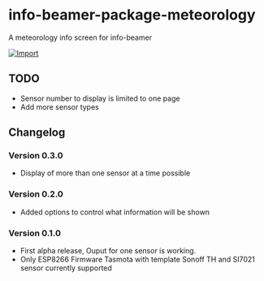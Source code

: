 # info-beamer-package-meteorology
A meteorology info screen for info-beamer

[![Import](https://cdn.infobeamer.com/s/img/import.png)](https://info-beamer.com/use?url=https://github.com/JHSawatzki/info-beamer-package-meteorology)

## TODO
 * Sensor number to display is limited to one page
 * Add more sensor types

## Changelog

### Version 0.3.0

 * Display of more than one sensor at a time possible

### Version 0.2.0

 * Added options to control what information will be shown

### Version 0.1.0

 * First alpha release, Ouput for one sensor is working.
 * Only ESP8266 Firmware Tasmota with template Sonoff TH and SI7021 sensor currently supported

